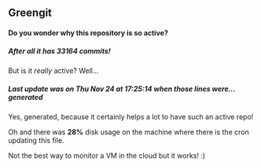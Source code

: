## Greengit

#### Do you wonder why this repository is so active?

##### After all it has 33164 commits!

But is it *really* active? Well...

##### Last update was on Thu Nov 24 at 17:25:14 when those lines were... generated

Yes, generated, because it certainly helps a lot to have such an active repo!

Oh and there was **28%** disk usage on the machine
where there is the cron updating this file.

Not the best way to monitor a VM in the cloud but it works! :)
